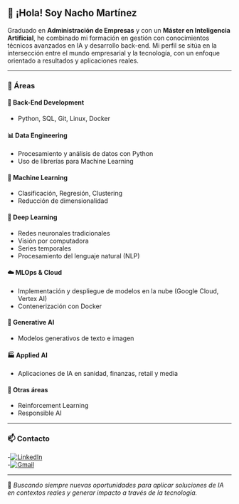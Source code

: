 ## 👋 ¡Hola! Soy Nacho Martínez

Graduado en **Administración de Empresas** y con un **Máster en Inteligencia Artificial**, he combinado mi formación en gestión con conocimientos técnicos avanzados en IA y desarrollo back-end. Mi perfil se sitúa en la intersección entre el mundo empresarial y la tecnología, con un enfoque orientado a resultados y aplicaciones reales.

---

### 🚀 Áreas

#### 🔧 Back-End Development
- Python, SQL, Git, Linux, Docker

#### 📊 Data Engineering
- Procesamiento y análisis de datos con Python  
- Uso de librerías para Machine Learning

#### 🤖 Machine Learning
- Clasificación, Regresión, Clustering  
- Reducción de dimensionalidad

#### 🧠 Deep Learning
- Redes neuronales tradicionales  
- Visión por computadora  
- Series temporales  
- Procesamiento del lenguaje natural (NLP)

#### ☁️ MLOps & Cloud
- Implementación y despliegue de modelos en la nube (Google Cloud, Vertex AI)  
- Contenerización con Docker

#### 🎨 Generative AI
- Modelos generativos de texto e imagen

#### 🏭 Applied AI
- Aplicaciones de IA en sanidad, finanzas, retail y media

#### 🎯 Otras áreas
- Reinforcement Learning  
- Responsible AI

---

### 📫 Contacto

-[![LinkedIn](https://img.shields.io/badge/🔗%20LinkedIn-blue?style=flat&logo=linkedin&logoColor=white)](https://www.linkedin.com/in/nacho-mrtz7/)  
-[![Gmail](https://img.shields.io/badge/Gmail-nachomartnezserrano@gmail.com-red?style=flat&logo=gmail&logoColor=white)](mailto:nachomartnezserrano@gmail.com)
 


---

🧩 *Buscando siempre nuevas oportunidades para aplicar soluciones de IA en contextos reales y generar impacto a través de la tecnología.*



